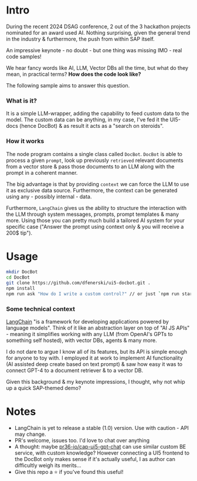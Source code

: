 # Intro

During the recent 2024 DSAG conference, 2 out of the 3 hackathon projects nominated for an award used AI. Nothing surprising, given the general trend in the industry & furthermore, the push from within SAP itself.

An impressive keynote - no doubt - but one thing was missing IMO - real code samples!

We hear fancy words like AI, LLM, Vector DBs all the time, but what do they mean, in practical terms?
**How does the code look like?**

The following sample aims to answer this question.

### What is it?

It is a simple LLM-wrapper, adding the capability to feed custom data to the model. The custom data can be anything, in my case, I've fed it the UI5-docs (hence DocBot) & as result it acts as a "search on steroids".

### How it works

The node program contains a single class called `DocBot`. `DocBot` is able to process a given `prompt`, look up previously `retrieved` relevant documents from a vector store & pass those documents to an LLM along with the prompt in a coherent manner.

The big advantage is that by providing `context` we can force the LLM to use it as exclusive data source. Furthermore, the context can be generated using any - possibly internal - data.

Furthermore, `LangChain` gives us the ability to structure the interaction with the LLM through system messages, prompts, prompt templates & many more. Using those you can pretty much build a tailored AI system for your specific case ("Answer the prompt using context only & you will receive a 200$ tip").

# Usage

```bash
mkdir DocBot
cd DocBot
git clone https://github.com/dfenerski/ui5-docbot.git .
npm install
npm run ask "How do I write a custom control?" // or just `npm run start`, it will ask you for a prompt
```

### Some technical context

[LangChain](https://js.langchain.com/docs/get_started/introduction) "is a framework for developing applications powered by language models". Think of it like an abstraction layer on top of "AI JS APIs" - meaning it simplifies working with any LLM (from OpenAI's GPTs to something self hosted), with vector DBs, agents & many more.

I do not dare to argue I know all of its features, but its API is simple enough for anyone to toy with. I employed it at work to implement AI functionality (AI assisted deep create based on text prompt) & saw how easy it was to connect GPT-4 to a document retriever & to a vector DB.

Given this background & my keynote impressions, I thought, why not whip up a quick SAP-themed demo?

# Notes

-   LangChain is yet to release a stable (1.0) version. Use with caution - API may change.
-   PR's welcome, issues too. I'd love to chat over anything
-   A thought: maybe [pr36-io/cap-ui5-gpt-chat](https://github.com/p36-io/cap-ui5-gpt-chat) can use similar custom BE service, with custom knowledge? However connecting a UI5 frontend to the DocBot only makes sense if it's actually useful, I as author can difficultly weigh its merits...
-   Give this repo a ⭐ if you've found this useful!
